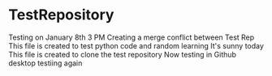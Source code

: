 # TestRepository
Testing on January 8th 3 PM
Creating a merge conflict between Test Rep
This file is created to test python code and random learning
It's sunny today
This file is created to clone the test repository
Now testing in Github desktop
testiing again
